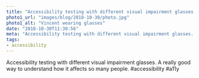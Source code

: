 ```yaml
---
title: "Accessibility testing with different visual impairment glasses. "
photo1_url: "images/blog/2018-10-30/photo.jpg"
photo1_alt: "Vincent wearing glasses"
date: "2018-10-30T11:30:56"
meta: "Accessibility testing with different visual impairment glasses. "
tags:
- accessibility
---
```

Accessibility testing with different visual impairment glasses. A really good way to understand how it affects so many people. #accessibility #a11y
